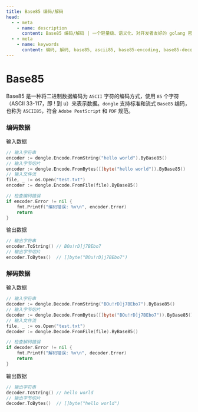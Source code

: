 ```yaml
---
title: Base85 编码/解码
head:
  - - meta
    - name: description
      content: Base85 编码/解码 | 一个轻量级、语义化、对开发者友好的 golang 密码库
  - - meta
    - name: keywords
      content: 编码, 解码, base85, ascii85, base85-encoding, base85-decoding, ascii85-encoding, ascii85-decoding
---
```


# Base85

Base85 是一种将二进制数据编码为 `ASCII` 字符的编码方式，使用 `85` 个字符（ASCII 33-117，即 ! 到 u）来表示数据。`dongle` 支持标准和流式 `Base85` 编码，也称为 `ASCII85`，符合 `Adobe PostScript` 和 `PDF` 规范。

### 编码数据
输入数据

```go
// 输入字符串
encoder := dongle.Encode.FromString("hello world").ByBase85()
// 输入字节切片
encoder := dongle.Encode.FromBytes([]byte("hello world")).ByBase85()
// 输入文件流
file, _ := os.Open("test.txt")
encoder := dongle.Encode.FromFile(file).ByBase85()

// 检查编码错误
if encoder.Error != nil {
	fmt.Printf("编码错误: %v\n", encoder.Error)
	return
}
```

输出数据

```go
// 输出字符串
encoder.ToString() // BOu!rD]j7BEbo7
// 输出字节切片
encoder.ToBytes()  // []byte("BOu!rD]j7BEbo7")
```

### 解码数据
输入数据

```go
// 输入字符串
decoder := dongle.Decode.FromString("BOu!rD]j7BEbo7").ByBase85()
// 输入字节切片
decoder := dongle.Decode.FromBytes([]byte("BOu!rD]j7BEbo7")).ByBase85()
// 输入文件流
file, _ := os.Open("test.txt")
decoder := dongle.Decode.FromFile(file).ByBase85()

// 检查解码错误
if decoder.Error != nil {
	fmt.Printf("解码错误: %v\n", decoder.Error)
	return
}
```

输出数据

```go
// 输出字符串
decoder.ToString() // hello world
// 输出字节切片
decoder.ToBytes()  // []byte("hello world")
```

 